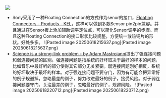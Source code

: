 ![](https://komarev.com/ghpvc/?username=liufinback)
- Sony采用了一种Floating Connection的方式作为senor的接口，[Floating Connectors - Products - KEL](https://kelconnectors.com/products/floating-connectors/)，这样可以做到多款Sensor pin2pin兼容。并且通过在Sensor板上添加辅助调平定位点，可以简化Sensor调平的步骤。而且这种Floating Connection的接口形状比较规整，方便统一散热铜片的形状。好处多多。
![Pasted image 20250618215637.png](Pasted image 20250618215637.png)
- [Science is a strong-link problem - by Adam Mastroianni](https://www.experimental-history.com/p/science-is-a-strong-link-problem)提出了强连接问题和弱连接问题的区别。强连接问题是指系统的好坏取决于最好的样本的问题，比如音乐中最好听的部分使得其它部分无关紧要。弱连接问题刚好相反，系统的好坏取决于最坏的样本。对于强连接问题不要守门，因为有可能会把异常好的例子规避掉，忽略最差的例子，努力改进最好的例子，接受风险。对于弱连接问题要守门，关注最差的例子，忽略最好的例子，规避风险。
![Pasted image 20250618220712.png](Pasted image 20250618220712.png)




